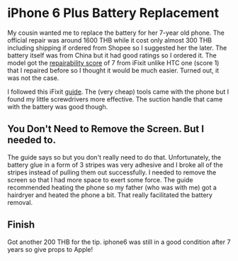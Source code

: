 # iPhone 6 Plus Battery Replacement

My cousin wanted me to replace the battery for her 7-year old phone. The official repair was around 1600 THB while it cost only almost 300 THB including shipping if ordered from Shopee so I suggested her the later. The battery itself was from China but it had good ratings so I ordered it. The model got the [repairability score](https://www.ifixit.com/Device/iPhone_6_Plus) of 7 from iFixit unlike HTC one (score 1) that I repaired before so I thought it would be much easier. Turned out, it was not the case.

I followed this iFixit [guide](https://www.ifixit.com/Guide/iPhone+6+Plus+Battery+Replacement/29424). The (very cheap) tools came with the phone but I found my little screwdrivers more effective. The suction handle that came with the battery was good though.

## You Don't Need to Remove the Screen. But I needed to.

The guide says so but you don't really need to do that. Unfortunately, the battery glue in a form of 3 stripes was very adhesive and I broke all of the stripes instead of pulling them out successfully. I needed to remove the screen so that I had more space to exert some force. The guide recommended heating the phone so my father (who was with me) got a hairdryer and heated the phone a bit. That really facilitated the battery removal.

## Finish

Got another 200 THB for the tip. iphone6 was still in a good condition after 7 years so give props to Apple!
